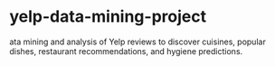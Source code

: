 # yelp-data-mining-project
ata mining and analysis of Yelp reviews to discover cuisines, popular dishes, restaurant recommendations, and hygiene predictions.
